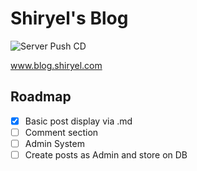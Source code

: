 # Shiryel's Blog
![Server Push CD](https://github.com/shiryel/shiryel_blog/workflows/Server%20Push%20CD/badge.svg)

www.blog.shiryel.com

## Roadmap

- [x] Basic post display via .md
- [ ] Comment section
- [ ] Admin System
- [ ] Create posts as Admin and store on DB
